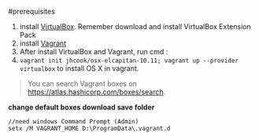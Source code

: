 #prerequisites
1. install [VirtualBox](https://www.virtualbox.org/wiki/Downloads). Remember download and install VirtualBox Extension Pack
2. install [Vagrant](https://www.vagrantup.com/downloads.html)
3. After install VirtualBox and Vagrant, run cmd : 
4. `vagrant init jhcook/osx-elcapitan-10.11; vagrant up --provider virtualbox` to install OS X in vagrant.  
> You can search Vagrant boxes on https://atlas.hashicorp.com/boxes/search.


**change default boxes download save folder**

 ```
 //need windows Command Prompt (Admin)
 setx /M VAGRANT_HOME D:\ProgramData\.vagrant.d
 ```
